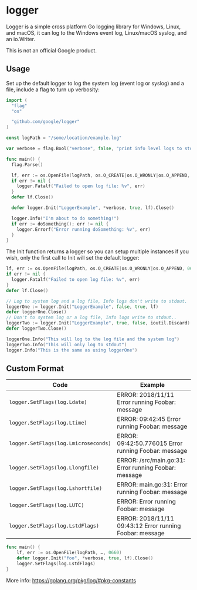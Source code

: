 # logger #
Logger is a simple cross platform Go logging library for Windows, Linux, and
macOS, it can log to the Windows event log, Linux/macOS syslog, and an io.Writer.

This is not an official Google product.

## Usage ##

Set up the default logger to log the system log (event log or syslog) and a
file, include a flag to turn up verbosity:

```go
import (
  "flag"
  "os"

  "github.com/google/logger"
)

const logPath = "/some/location/example.log"

var verbose = flag.Bool("verbose", false, "print info level logs to stdout")

func main() {
  flag.Parse()

  lf, err := os.OpenFile(logPath, os.O_CREATE|os.O_WRONLY|os.O_APPEND, 0660)
  if err != nil {
    logger.Fatalf("Failed to open log file: %v", err)
  }
  defer lf.Close()

  defer logger.Init("LoggerExample", *verbose, true, lf).Close()

  logger.Info("I'm about to do something!")
  if err := doSomething(); err != nil {
    logger.Errorf("Error running doSomething: %v", err)
  }
}
```

The Init function returns a logger so you can setup multiple instances if you
wish, only the first call to Init will set the default logger:

```go
lf, err := os.OpenFile(logPath, os.O_CREATE|os.O_WRONLY|os.O_APPEND, 0660)
if err != nil {
  logger.Fatalf("Failed to open log file: %v", err)
}
defer lf.Close()

// Log to system log and a log file, Info logs don't write to stdout.
loggerOne := logger.Init("LoggerExample", false, true, lf)
defer loggerOne.Close()
// Don't to system log or a log file, Info logs write to stdout..
loggerTwo := logger.Init("LoggerExample", true, false, ioutil.Discard)
defer loggerTwo.Close()

loggerOne.Info("This will log to the log file and the system log")
loggerTwo.Info("This will only log to stdout")
logger.Info("This is the same as using loggerOne")

```

## Custom Format ##

| Code                                 | Example                                                  |
|--------------------------------------|----------------------------------------------------------|
| `logger.SetFlags(log.Ldate)`         | ERROR: 2018/11/11 Error running Foobar: message          |
| `logger.SetFlags(log.Ltime)`         | ERROR: 09:42:45 Error running Foobar: message            |
| `logger.SetFlags(log.Lmicroseconds)` | ERROR: 09:42:50.776015 Error running Foobar: message     |
| `logger.SetFlags(log.Llongfile)`     | ERROR: /src/main.go:31: Error running Foobar: message    |
| `logger.SetFlags(log.Lshortfile)`    | ERROR: main.go:31: Error running Foobar: message         |
| `logger.SetFlags(log.LUTC)`          | ERROR: Error running Foobar: message                     |
| `logger.SetFlags(log.LstdFlags)`     | ERROR: 2018/11/11 09:43:12 Error running Foobar: message |

```go
func main() {
    lf, err := os.OpenFile(logPath, …, 0660)
    defer logger.Init("foo", *verbose, true, lf).Close()
    logger.SetFlags(log.LstdFlags)
}
```

More info: https://golang.org/pkg/log/#pkg-constants
